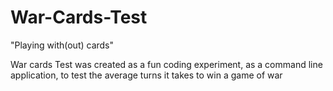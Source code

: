 # War-Cards-Test
"Playing with(out) cards"

War cards Test was created as a fun coding experiment, as a command line application, to test the average turns it takes to win a game of war
